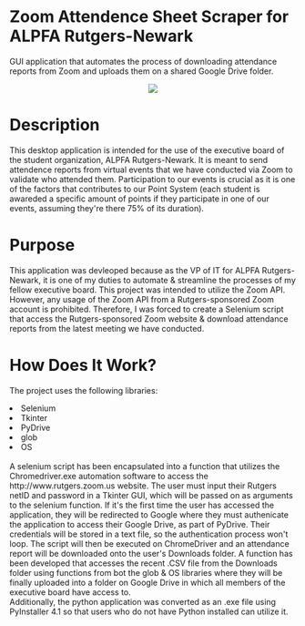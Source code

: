 # Zoom Attendence Sheet Scraper for ALPFA Rutgers-Newark
GUI application that automates the process of downloading attendance reports from Zoom and uploads them on a shared Google Drive folder.



<p align="center">
<img src="https://i.imgur.com/SnCOGna.png">
</p>

# Description
This desktop application is intended for the use of the executive board of the student organization, ALPFA Rutgers-Newark. It is meant to send attendence reports from virtual events that we have conducted via Zoom to validate who attended them. Participation to our events is crucial as it is one of the factors that contributes to our Point System (each student is awareded a specific amount of points if they participate in one of our events, assuming they're there 75% of its duration).

# Purpose
This application was devleoped because as the VP of IT for ALPFA Rutgers-Newark, it is one of my duties to automate & streamline the processes of my fellow executive board. This project was intended to utilize the Zoom API. However, any usage of the Zoom API from a Rutgers-sponsored Zoom account is prohibited. Therefore, I was forced to create a Selenium script that access the Rutgers-sponsored Zoom website & download attendance reports from the latest meeting we have conducted.

# How Does It Work?
The project uses the following libraries:
  <li>Selenium</li>
  <li>Tkinter</li>
  <li>PyDrive</li>
  <li>glob</li>
  <li>OS</li>
<br>
A selenium script has been encapsulated into a function that utilizes the Chromedriver.exe automation software to access the http://www.rutgers.zoom.us website. The user must input their Rutgers netID and password in a Tkinter GUI, which will be passed on as arguments to the selenium function. If it's the first time the user has accessed the application, they will be redirected to Google where they must authenicate the application to access their Google Drive, as part of PyDrive. Their credentials will be stored in a text file, so the authentication process won't loop. The script will then be executed on ChromeDriver and an attendance report will be downloaded onto the user's Downloads folder. A function has been developed that accesses the recent .CSV file from the Downloads folder using functions from bot the glob & OS libraries where they will be finally uploaded into a folder on Google Drive in which all members of the executive board have access to. 
<br>
Additionally, the python application was converted as an .exe file using PyInstaller 4.1 so that users who do not have Python installed can utilize it. 
